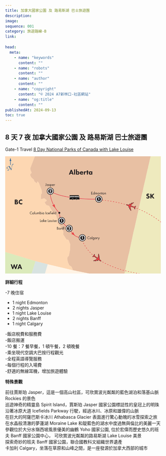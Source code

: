 ```yaml
---
title: 加拿大國家公園 及 路易斯湖 巴士旅遊團
description:
image:
sequence: 001
category: 旅遊路線-B
link:

head:
  meta:
    - name: "keywords"
      content: ""
    - name: "robots"
      content: ""
    - name: "author"
      content: ""
    - name: "copyright"
      content: "© 2024 A7新林口-社區網站"
    - name: "og:title"
      content: ""
publishedAt: 2024-09-13
toc: true
---
```


## 8 天 7 夜 加拿大國家公園 及 路易斯湖 巴士旅遊團

Gate-1 Travel <a href="https://www.gate1travel.com/usa-canada/canada/2024/escorted/canada-escorted-8dnprkll24.aspx">8 Day National Parks of Canada with Lake Louise</a>

![l002-1.svg](/images/line/l002-1.svg)

**詳細行程**

-7 晚住宿

- 1 night Edmonton
- 2 nights Jasper
- 1 night Lake Louise
- 2 nights Banff
- 1 night Calgary

-飯店稅費和服務費  
-飯店搬運  
-10 餐：7 餐早餐，1 頓午餐，2 頓晚餐  
-乘坐現代空調大巴按行程觀光  
-全程英語導覽服務  
-每個行程的入場費  
-舒適的無線耳機，增加旅遊體驗

**特殊景觀**

前往賈斯珀 Jasper，這是一個高山社區，可欣賞波光粼粼的藍色湖泊和落基山脈 Rockies 的景色  
巡遊神奇的精靈島 Spirit Island，賈斯珀 Jasper 國家公園標誌性的皇冠上的明珠  
沿著冰原大道 Icefields Parkway 行駛，經過冰川、冰原和雄偉的山脈  
在巨大的阿薩巴斯卡冰川 Athabasca Glacier 表面進行驚心動魄的冰雪探索之旅  
在水晶般清澈的夢蓮湖 Moraine Lake 和靛藍色的湖水中度過無與倫比的美麗一天  
參觀位於大分水嶺西坡風景優美的幽鶴 Yoho 國家公園, 位於宏偉而歷史悠久的班夫 Banff 國家公園中心，
可欣賞波光粼粼的路易斯湖 Lake Louise 美景  
探索奇妙的班夫 Banff 國家公園，聯合國教科文組織世界遺產  
卡加利 Calgary，坐落在草原和山峰之間，是一座發源於加拿大西部的城市
